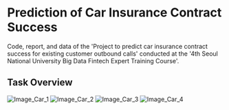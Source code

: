 # Prediction of Car Insurance Contract Success
Code, report, and data of the 'Project to predict car insurance contract success for existing customer outbound calls' conducted at the '4th Seoul National University Big Data Fintech Expert Training Course'.


## Task Overview
![Image_Car_1](https://user-images.githubusercontent.com/89120612/215262089-5c06feed-9350-469b-8d9f-9fde1f21e488.png)
![Image_Car_2](https://user-images.githubusercontent.com/89120612/215262091-ef21d0a6-76bd-4509-b5d3-f9dd1ab25b7d.png)
![Image_Car_3](https://user-images.githubusercontent.com/89120612/215262092-2702f2a9-f7ec-42b4-8a37-be4d67ab4eff.png)
![Image_Car_4](https://user-images.githubusercontent.com/89120612/215262093-85d1b8d0-d16a-4911-a137-8dfbd60f21a0.png)
